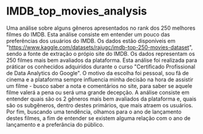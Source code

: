 # IMDB_top_movies_analysis
Uma análise sobre alguns gêneros apresentados no rank dos 250 melhores filmes do IMDB.
Esta análise consiste em entender um pouco das preferências dos usuários do IMDB. Os dados estão disponíveis em "https://www.kaggle.com/datasets/rajugc/imdb-top-250-movies-dataset", sendo a fonte de extração o própio site do IMDB. Os dados representam os 250 filmes mais bem avaliados da plataforma.
Esta análise foi realizada para práticar os conhecidos adquiridos durante o curso "Certificado Profissional de Data Analytics do Google". O motivo da escolha foi pessoal, sou fã de cinema e a plataforma sempre influencia minha decisão na hora de assistir um filme - busco saber a nota e comentários no site, para saber se aquele filme valerá a pena ou será uma grande decepção.
A análise consiste em entender quais são os 2 gêneros mais bem avaliados da plataforma e, quais são os subgêneros, dentro destes primários, que mais atraem os usuários. Por fim, buscando uma tendência, olhamos para o ano de lançamento destes filmes, a fim de entender se existem alguma relação com o ano de lançamento e a preferância do público. 
